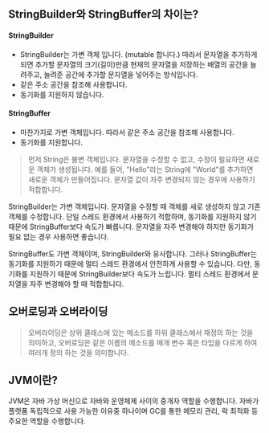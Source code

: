 ## StringBuilder와 StringBuffer의 차이는?
#### StringBuilder
- StringBuilder는 가변 객체 입니다. (mutable 합니다.) 따라서 문자열을 추가하게 되면 추가할 문자열의 크기(길이)만큼 현재의 문자열을 저장하는 배열의 공간을 늘려주고, 늘려준 공간에 추가할 문자열을 넣어주는 방식입니다.
- 같은 주소 공간을 참조해 사용합니다.
- 동기화를 지원하지 않습니다.
#### StringBuffer
- 마찬가지로 가변 객체입니다. 따라서 같은 주소 공간을 참조해 사용합니다.
- 동기화를 지원합니다.

> 먼저 String은 불변 객체입니다. 문자열을 수정할 수 없고, 수정이 필요하면 새로운 객체가 생성됩니다. 예를 들어, "Hello"라는 String에 "World"를 추가하면 새로운 객체가 만들어집니다. 문자열 값이 자주 변경되지 않는 경우에 사용하기 적합합니다.

StringBuilder는 가변 객체입니다. 문자열을 수정할 때 객체를 새로 생성하지 않고 기존 객체를 수정합니다. 단일 스레드 환경에서 사용하기 적합하며, 동기화를 지원하지 않기 때문에 StringBuffer보다 속도가 빠릅니다. 문자열을 자주 변경해야 하지만 동기화가 필요 없는 경우 사용하면 좋습니다.

StringBuffer도 가변 객체이며, StringBuilder와 유사합니다. 그러나 StringBuffer는 동기화를 지원하기 때문에 멀티 스레드 환경에서 안전하게 사용할 수 있습니다. 다만, 동기화를 지원하기 때문에 StringBuilder보다 속도가 느립니다. 멀티 스레드 환경에서 문자열을 자주 변경해야 할 때 적합합니다.

## 오버로딩과 오버라이딩
> 오버라이딩은 상위 클래스에 있는 메소드를 하위 클래스에서 재정의 하는 것을 의미하고, 오버로딩은 같은 이름의 메소드를 매개 변수 혹은 타입을 다르게 하여 여러개 정의 하는 것을 의미합니다.

## JVM이란? 
JVM은 자바 가상 머신으로 자바와 운영체제 사이의 중개자 역할을 수행합니다. 자바가 플랫폼 독립적으로 사용 가능한 이유중 하나이며 GC를 통한 메모리 관리, 락 최적화  등 주요한 역할을 수행합니다.
